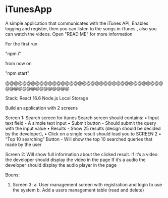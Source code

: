 # iTunesApp
A simple application that communicates with the iTunes API, Enables logging and register, then you can listen to the songs in iTunes , also you can watch the videos. Open "READ ME" for more information








For the first run

"npm i"

from now on

"npm start"



@@@@@@@@@@@@@@@@@@@@@@@@@@@@@@@@@@@@@@@@@@@@@@@@@@@@

Stack: 
React 16.6
Node.js
Local Storage
 
Build an application with 2 screens

Screen 1: Search screen for itunes
Search screen should contains:
•	Input text field - A simple text input
•	Submit button - Should submit the query with the input value
•	Results - Show 25 results (design should be decided by the developer),
•	Click on a single result should lead you to SCREEN 2
•	“Top 10 searching” Button - Will show the top 10 searched queries that made by the user 

Screen 2:
	Will show full information about the clicked result.
	If it’s a video the developer should display the video in the page
	If it’s a audio the developer should display the audio player in the page

Bouns: 

1.	Screen 3: 
a.	User management screen with registration and login to use the system 
b.	Add a users management table (read and delete)  
